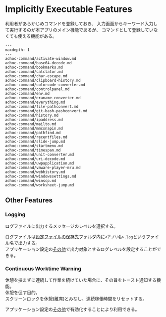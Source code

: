 # Implicitly Executable Features

利用者があらかじめコマンドを登録しておき、
入力画面からキーワード入力して実行するのが本アプリのメイン機能であるが、
コマンドとして登録していなくても使える機能がある。

```{toctree}
---
maxdepth: 1
---
adhoc-command/activate-window.md
adhoc-command/base64-decode.md
adhoc-command/bookmarks.md
adhoc-command/calclator.md
adhoc-command/char-escape.md
adhoc-command/clipboard-history.md
adhoc-command/colorcode-converter.md
adhoc-command/controlpanel.md
adhoc-command/env.md
adhoc-command/eraname-converter.md
adhoc-command/everything.md
adhoc-command/file-pathconvert.md
adhoc-command/git-bash-pashconvert.md
adhoc-command/history.md
adhoc-command/ipaddress.md
adhoc-command/mailto.md
adhoc-command/mmcsnapin.md
adhoc-command/pathfind.md
adhoc-command/recentfiles.md
adhoc-command/slide-jump.md
adhoc-command/startmenu.md
adhoc-command/timespan.md
adhoc-command/unit-converter.md
adhoc-command/uri-decode.md
adhoc-command/uwpapplication.md
adhoc-command/vmware-player-mru.md
adhoc-command/webhistory.md
adhoc-command/windowssettings.md
adhoc-command/winscp.md
adhoc-command/worksheet-jump.md
```

## Other Features

### Logging

ログファイルに出力するメッセージのレベルを選択する。

ログファイルは[設定ファイルの保存先](#設定ファイルの保存先)フォルダ内に`<アプリ名>.log`というファイル名で出力する。  
アプリケーション設定の[その他](#その他)で出力対象とするログレベルを設定することができる。

### Continuous Worktime Warning

休憩を挟まずに連続して作業を続けていた場合に、その旨をトースト通知する機能。  
休憩を促す目的。  
スクリーンロックを休憩(離席)とみなし、連続稼働時間をリセットする。

アプリケーション設定の[その他](#その他)で有効化することにより利用できる。  

